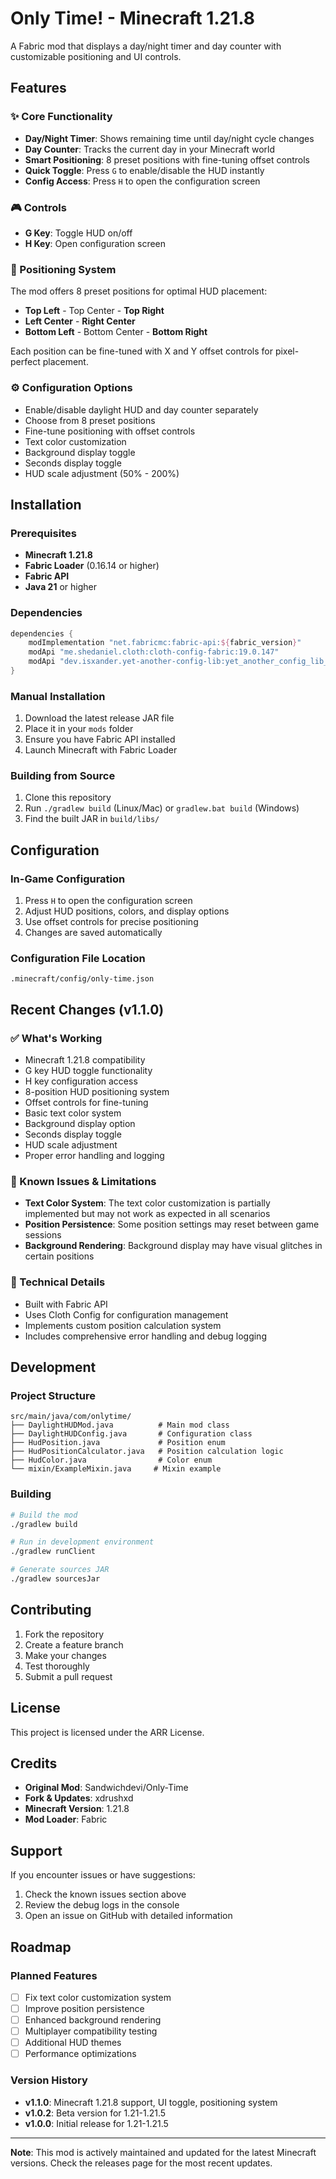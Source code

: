 # Only Time! - Minecraft 1.21.8

A Fabric mod that displays a day/night timer and day counter with customizable positioning and UI controls.

## Features

### ✨ Core Functionality
- **Day/Night Timer**: Shows remaining time until day/night cycle changes
- **Day Counter**: Tracks the current day in your Minecraft world
- **Smart Positioning**: 8 preset positions with fine-tuning offset controls
- **Quick Toggle**: Press `G` to enable/disable the HUD instantly
- **Config Access**: Press `H` to open the configuration screen

### 🎮 Controls
- **G Key**: Toggle HUD on/off
- **H Key**: Open configuration screen

### 📍 Positioning System
The mod offers 8 preset positions for optimal HUD placement:
- **Top Left** - Top Center - **Top Right**
- **Left Center** - **Right Center**
- **Bottom Left** - Bottom Center - **Bottom Right**

Each position can be fine-tuned with X and Y offset controls for pixel-perfect placement.

### ⚙️ Configuration Options
- Enable/disable daylight HUD and day counter separately
- Choose from 8 preset positions
- Fine-tune positioning with offset controls
- Text color customization
- Background display toggle
- Seconds display toggle
- HUD scale adjustment (50% - 200%)

## Installation

### Prerequisites
- **Minecraft 1.21.8**
- **Fabric Loader** (0.16.14 or higher)
- **Fabric API**
- **Java 21** or higher

### Dependencies
```gradle
dependencies {
    modImplementation "net.fabricmc:fabric-api:${fabric_version}"
    modApi "me.shedaniel.cloth:cloth-config-fabric:19.0.147"
    modApi "dev.isxander.yet-another-config-lib:yet_another_config_lib_v3:3.7.1+1.21.6"
}
```

### Manual Installation
1. Download the latest release JAR file
2. Place it in your `mods` folder
3. Ensure you have Fabric API installed
4. Launch Minecraft with Fabric Loader

### Building from Source
1. Clone this repository
2. Run `./gradlew build` (Linux/Mac) or `gradlew.bat build` (Windows)
3. Find the built JAR in `build/libs/`

## Configuration

### In-Game Configuration
1. Press `H` to open the configuration screen
2. Adjust HUD positions, colors, and display options
3. Use offset controls for precise positioning
4. Changes are saved automatically

### Configuration File Location
```
.minecraft/config/only-time.json
```

## Recent Changes (v1.1.0)

### ✅ What's Working
- Minecraft 1.21.8 compatibility
- G key HUD toggle functionality
- H key configuration access
- 8-position HUD positioning system
- Offset controls for fine-tuning
- Basic text color system
- Background display option
- Seconds display toggle
- HUD scale adjustment
- Proper error handling and logging

### 🚧 Known Issues & Limitations
- **Text Color System**: The text color customization is partially implemented but may not work as expected in all scenarios
- **Position Persistence**: Some position settings may reset between game sessions
- **Background Rendering**: Background display may have visual glitches in certain positions

### 🔧 Technical Details
- Built with Fabric API
- Uses Cloth Config for configuration management
- Implements custom position calculation system
- Includes comprehensive error handling and debug logging

## Development

### Project Structure
```
src/main/java/com/onlytime/
├── DaylightHUDMod.java          # Main mod class
├── DaylightHUDConfig.java       # Configuration class
├── HudPosition.java             # Position enum
├── HudPositionCalculator.java   # Position calculation logic
├── HudColor.java                # Color enum
└── mixin/ExampleMixin.java     # Mixin example
```

### Building
```bash
# Build the mod
./gradlew build

# Run in development environment
./gradlew runClient

# Generate sources JAR
./gradlew sourcesJar
```

## Contributing

1. Fork the repository
2. Create a feature branch
3. Make your changes
4. Test thoroughly
5. Submit a pull request

## License

This project is licensed under the ARR License.

## Credits

- **Original Mod**: Sandwichdevi/Only-Time
- **Fork & Updates**: xdrushxd
- **Minecraft Version**: 1.21.8
- **Mod Loader**: Fabric

## Support

If you encounter issues or have suggestions:
1. Check the known issues section above
2. Review the debug logs in the console
3. Open an issue on GitHub with detailed information

## Roadmap

### Planned Features
- [ ] Fix text color customization system
- [ ] Improve position persistence
- [ ] Enhanced background rendering
- [ ] Multiplayer compatibility testing
- [ ] Additional HUD themes
- [ ] Performance optimizations

### Version History
- **v1.1.0**: Minecraft 1.21.8 support, UI toggle, positioning system
- **v1.0.2**: Beta version for 1.21-1.21.5
- **v1.0.0**: Initial release for 1.21-1.21.5

---

**Note**: This mod is actively maintained and updated for the latest Minecraft versions. Check the releases page for the most recent updates.
